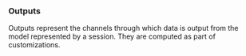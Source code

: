 <!-- collapse -->

### Outputs

Outputs represent the channels through which data is output from the model represented by a session. They are computed as part of customizations.